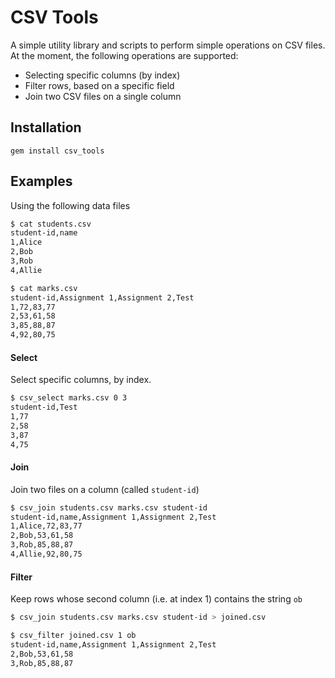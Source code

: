 # CSV Tools

A simple utility library and scripts to perform simple operations on CSV files.
At the moment, the following operations are supported:

 * Selecting specific columns (by index)
 * Filter rows, based on a specific field
 * Join two CSV files on a single column

## Installation

```
gem install csv_tools
```

## Examples

Using the following data files

```sh
$ cat students.csv
student-id,name
1,Alice
2,Bob
3,Rob
4,Allie

$ cat marks.csv
student-id,Assignment 1,Assignment 2,Test
1,72,83,77
2,53,61,58
3,85,88,87
4,92,80,75
```

#### Select

Select specific columns, by index.

```sh
$ csv_select marks.csv 0 3
student-id,Test
1,77
2,58
3,87
4,75
```

#### Join

Join two files on a column (called `student-id`)

```sh
$ csv_join students.csv marks.csv student-id
student-id,name,Assignment 1,Assignment 2,Test
1,Alice,72,83,77
2,Bob,53,61,58
3,Rob,85,88,87
4,Allie,92,80,75
```

#### Filter

Keep rows whose second column (i.e. at index 1) contains the string `ob`

```sh
$ csv_join students.csv marks.csv student-id > joined.csv

$ csv_filter joined.csv 1 ob
student-id,name,Assignment 1,Assignment 2,Test
2,Bob,53,61,58
3,Rob,85,88,87
```
